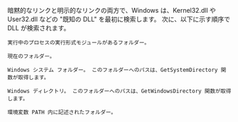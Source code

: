 暗黙的なリンクと明示的なリンクの両方で、Windows は、Kernel32.dll や User32.dll などの "既知の DLL" を最初に検索します。 次に、以下に示す順序で DLL が検索されます。

    実行中のプロセスの実行形式モジュールがあるフォルダー。

    現在のフォルダー。

    Windows システム フォルダー。 このフォルダーへのパスは、GetSystemDirectory 関数が取得します。

    Windows ディレクトリ。 このフォルダーへのパスは、GetWindowsDirectory 関数が取得します。

    環境変数 PATH 内に記述されたフォルダー。
